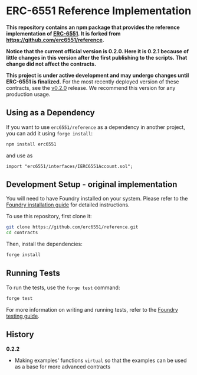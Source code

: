 # ERC-6551 Reference Implementation

**This repository contains an npm package that provides the reference implementation of [ERC-6551](https://eips.ethereum.org/EIPS/eip-6551). It is forked from https://github.com/erc6551/reference.**

**Notice that the current official version is 0.2.0. Here it is 0.2.1 because of little changes in this version after the first publishing to the scripts. That change did not affect the contracts.**

**This project is under active development and may undergo changes until ERC-6551 is finalized.** For the most recently deployed version of these contracts, see the [v0.2.0](https://github.com/erc6551/reference/releases/tag/v0.2.0) release. We recommend this version for any production usage.

## Using as a Dependency

If you want to use `erc6551/reference` as a dependency in another project, you can add it using `forge install`:

```sh
npm install erc6551
```

and use as
```
import "erc6551/interfaces/IERC6551Account.sol";
```

## Development Setup - original implementation

You will need to have Foundry installed on your system. Please refer to the [Foundry installation guide](https://github.com/foundry-rs/book/blob/master/src/getting-started/installation.md) for detailed instructions.

To use this repository, first clone it:

```sh
git clone https://github.com/erc6551/reference.git
cd contracts
```

Then, install the dependencies:

```sh
forge install
```

## Running Tests

To run the tests, use the `forge test` command:

```sh
forge test
```

For more information on writing and running tests, refer to the [Foundry testing guide](https://github.com/foundry-rs/book/blob/master/src/forge/writing-tests.md).


## History

**0.2.2**

- Making examples' functions `virtual` so that the examples can be used as a base for more advanced contracts
